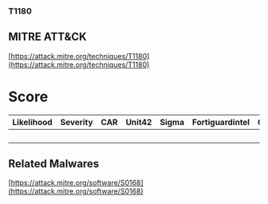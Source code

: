 
### T1180
## MITRE ATT&CK
[https://attack.mitre.org/techniques/T1180](https://attack.mitre.org/techniques/T1180)

# Score

| Likelihood | Severity | CAR | Unit42 | Sigma | Fortiguardintel | Groups | Malwares | Tools |
| ---------- | -------- | --- | ------ | ----- | --------------- | ---  | --- | --- |
 |   |   |   |   |   |   |   | 1 |   |



## Related Malwares

[https://attack.mitre.org/software/S0168](https://attack.mitre.org/software/S0168)
[]()
